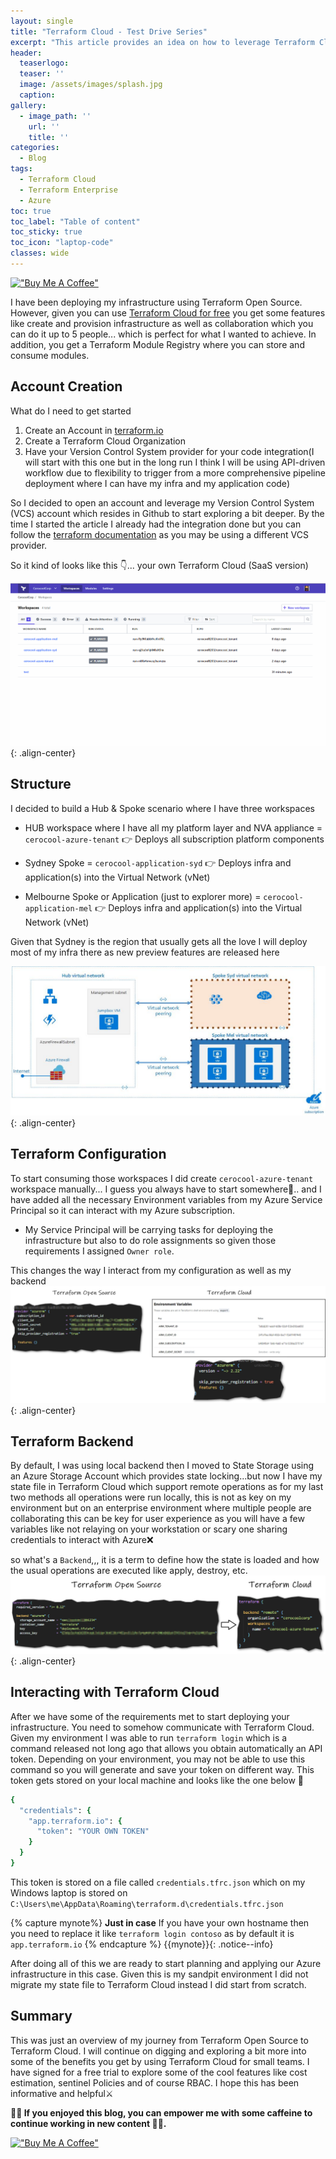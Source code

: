 ```yaml
---
layout: single
title: "Terraform Cloud - Test Drive Series"
excerpt: "This article provides an idea on how to leverage Terraform Cloud to deploy your Infrastructure as code in Azure"
header:
  teaserlogo:
  teaser: ''
  image: /assets/images/splash.jpg
  caption:
gallery:
  - image_path: ''
    url: ''
    title: ''
categories:
  - Blog
tags:
  - Terraform Cloud
  - Terraform Enterprise
  - Azure
toc: true
toc_label: "Table of content"
toc_sticky: true
toc_icon: "laptop-code"
classes: wide
---
```

[!["Buy Me A Coffee"](https://user-images.githubusercontent.com/1376749/120938564-50c59780-c6e1-11eb-814f-22a0399623c5.png)](https://www.buymeacoffee.com/cerocool)

I have been deploying my infrastructure using Terraform Open Source. However, given you can use [Terraform Cloud for free][tfc-feat] you get some features like create and provision infrastructure as well as collaboration which you can do it up to 5 people... which is perfect for what I wanted to achieve. In addition, you get a Terraform Module Registry where you can store and consume modules.

## Account Creation

What do I need to get started

1. Create an Account in  [terraform.io][tfc-account]
2. Create a Terraform Cloud Organization
3. Have your Version Control System provider for your code integration(I will start with this one but in the long run I think I will be using API-driven workflow due to flexibility to trigger from a more comprehensive pipeline deployment where I can have my infra and my application code)

So I decided to open an account and leverage my Version Control System (VCS) account which resides in Github to start exploring a bit deeper. By the time I started the article I already had the integration done but you can follow the [terraform documentation][tfc-git] as you may be using a different VCS provider.

So it kind of looks like this 👇... your own Terraform Cloud (SaaS version)

![image-center](/assets/images/Blog/2020-09-03/tfc.gif){: .align-center}

## Structure

I decided to build a Hub & Spoke scenario where I have three workspaces

- HUB workspace where I have all my platform layer and NVA appliance  = `cerocool-azure-tenant`       👉    Deploys all subscription platform components
  
- Sydney Spoke                                                        = `cerocool-application-syd`    👉    Deploys infra and application(s) into the Virtual Network (vNet)
  
- Melbourne Spoke or Application (just to explorer more)              = `cerocool-application-mel`    👉    Deploys infra and application(s) into the Virtual Network (vNet) 
 
Given that Sydney is the region that usually gets all the love I will deploy most of my infra there as new preview features are released here 

![image-center](/assets/images/Blog/2020-09-03/hub-spoke.jpg){: .align-center}

## Terraform Configuration

To start consuming those workspaces I did create `cerocool-azure-tenant` workspace manually... I guess you always have to start somewhere🤨.. and I have added all the necessary Environment variables from my Azure Service Principal so it can interact with my Azure subscription.

  - My Service Principal will be carrying tasks for deploying the infrastructure but also to do role assignments so given those requirements I assigned `Owner role`.

This changes the way I interact from my configuration as well as my backend
![image-center](/assets/images/Blog/2020-09-03/opens.jpg){: .align-center}

## Terraform Backend

By default, I was using local backend then I moved to State Storage using an Azure Storage Account which provides state locking...but now I have my state file in Terraform Cloud which support remote operations as for my last two methods all operations were run locally, this is not as key on my environment but on an enterprise environment where multiple people are collaborating this can be key for user experience as you will have a few variables like not relaying on your workstation or scary one sharing credentials to interact with Azure❌

so what's a `Backend`,,, it is a term to define how the state is loaded and how the usual operations are executed like apply, destroy, etc.
![image-center](/assets/images/Blog/2020-09-03/backend.jpg){: .align-center}

## Interacting with Terraform Cloud

After we have some of the requirements met to start deploying your infrastructure. You need to somehow communicate with Terraform Cloud. Given my environment I was able to run `terraform login` which is a command released not long ago that allows you obtain automatically an API token. Depending on your environment, you may not be able to use this command so you will generate and save your token on different way. This token gets stored on your local machine and looks like the one below 🤯


```ruby
{
  "credentials": {
    "app.terraform.io": {
      "token": "YOUR OWN TOKEN"
    }
  }
}
```
This token is stored on a file called `credentials.tfrc.json` which on my Windows laptop is stored on `C:\Users\me\AppData\Roaming\terraform.d\credentials.tfrc.json`

{% capture mynote%}
**Just in case** If you have your own hostname then you need to replace it like `terraform login contoso` as by default it is `app.terraform.io`
{% endcapture %}
{{mynote}}{: .notice--info}

After doing all of this we are ready to start planning and applying our Azure infrastructure in this case. Given this is my sandpit environment I did not migrate my state file to Terraform Cloud instead I did start from scratch. 

## Summary
This was just an overview of my journey from Terraform Open Source to Terraform Cloud. I will continue on digging and exploring a bit more into some of the benefits you get by using Terraform Cloud for small teams. I have signed for a free trial to explore some of the cool features like cost estimation, sentinel Policies and of course RBAC. I hope this has been informative and helpful⚔

**🚴‍♂️ If you enjoyed this blog, you can empower me with some caffeine to continue working in new content 🚴‍♂️.**

[!["Buy Me A Coffee"](https://user-images.githubusercontent.com/1376749/120938564-50c59780-c6e1-11eb-814f-22a0399623c5.png)](https://www.buymeacoffee.com/cerocool)


[tfc-feat]: https://www.hashicorp.com/products/terraform/pricing/
[tfc-git]: https://www.terraform.io/docs/cloud/vcs/index.html
[tfc-account]: https://app.terraform.io/signup/account?utm_source=docs_banner